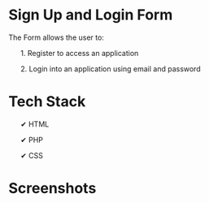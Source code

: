 # Sign Up and Login Form
The Form allows the user to:
<ol>1. Register to access an application</ol>
<ol>2. Login into an application using email and password</ol>

# Tech Stack
<ol>✔ HTML</ol>
<ol>✔ PHP</ol>
<ol>✔ CSS</ol>

# Screenshots
